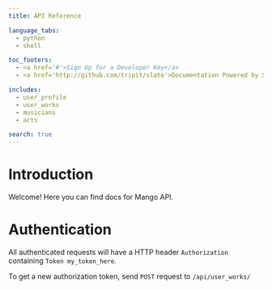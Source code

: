 ```yaml
---
title: API Reference

language_tabs:
  - python
  - shell

toc_footers:
  - <a href='#'>Sign Up for a Developer Key</a>
  - <a href='http://github.com/tripit/slate'>Documentation Powered by Slate</a>

includes:
  - user_profile
  - user_works
  - musicians
  - acts

search: true
---
```


# Introduction

Welcome! Here you can find docs for Mango API.

# Authentication

All authenticated requests will have a HTTP header `Authorization` containing `Token my_token_here`.

To get a new authorization token, send `POST` request to `/api/user_works/`
